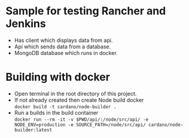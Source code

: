 # Sample for testing Rancher and Jenkins

* Has client which displays data from api.
* Api which sends data from a database.
* MongoDB database which runs in docker.

# Building with docker

* Open terminal in the root directory of this project.
* If not already created then create Node build docker</br> 
`docker build -t cardano/node-builder .`
* Run a builds in the build container</br> 
`docker run --rm -it -v $PWD/api/:/node/src/api/ -e NODE_ENV=production -e SOURCE_PATH=/node/src/api/ cardano/node-builder:latest`